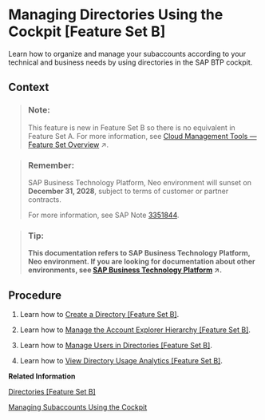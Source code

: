 <!-- loiof495ac1a62684affbff9f2629fe58bb0 -->

# Managing Directories Using the Cockpit \[Feature Set B\]

Learn how to organize and manage your subaccounts according to your technical and business needs by using directories in the SAP BTP cockpit.



## Context

> ### Note:  
> This feature is new in Feature Set B so there is no equivalent in Feature Set A. For more information, see [Cloud Management Tools — Feature Set Overview](https://help.sap.com/viewer/65de2977205c403bbc107264b8eccf4b/Cloud/en-US/caf4e4e23aef4666ad8f125af393dfb2.html "Cloud management tools represent the group of technologies designed for managing SAP BTP.") :arrow_upper_right:.

> ### Remember:  
> SAP Business Technology Platform, Neo environment will sunset on **December 31, 2028**, subject to terms of customer or partner contracts.
> 
> For more information, see SAP Note [3351844](https://launchpad.support.sap.com/#/notes/3351844).

> ### Tip:  
> **This documentation refers to SAP Business Technology Platform, Neo environment. If you are looking for documentation about other environments, see [SAP Business Technology Platform](https://help.sap.com/viewer/65de2977205c403bbc107264b8eccf4b/Cloud/en-US/6a2c1ab5a31b4ed9a2ce17a5329e1dd8.html "SAP Business Technology Platform (SAP BTP) is an integrated offering comprised of four technology portfolios: database and data management, application development and integration, analytics, and intelligent technologies. The platform offers users the ability to turn data into business value, compose end-to-end business processes, and build and extend SAP applications quickly.") :arrow_upper_right:.**



## Procedure

1.  Learn how to [Create a Directory \[Feature Set B\]](create-a-directory-feature-set-b-b8ef1c4.md).

2.  Learn how to [Manage the Account Explorer Hierarchy \[Feature Set B\]](manage-the-account-explorer-hierarchy-feature-set-b-2e2a5b6.md).

3.  Learn how to [Manage Users in Directories \[Feature Set B\]](manage-users-in-directories-feature-set-b-ff4d4a4.md).

4.  Learn how to [View Directory Usage Analytics \[Feature Set B\]](view-directory-usage-analytics-feature-set-b-a287782.md).


**Related Information**  


[Directories \[Feature Set B\]](../10-concepts-neo/account-model-722a475.md#loioa92721fc75524ec09a7a7255997dbd94 "Directories allow you to organize and manage your subaccounts according to your technical and business needs.")

[Managing Subaccounts Using the Cockpit](managing-subaccounts-using-the-cockpit-55d0b6d.md "Learn how to structure a global account according to your organization’s and project’s requirements with regard to members, authorizations, and entitlements by managing subaccounts.")

